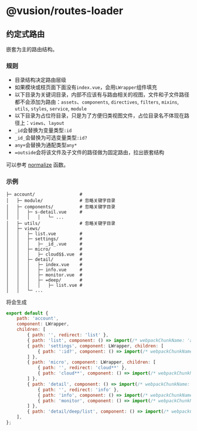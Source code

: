 # @vusion/routes-loader

## 约定式路由

嵌套为主的路由结构。

### 规则

- 目录结构决定路由层级
- 如果模块或枝页面下面没有`index.vue`，会用`LWrapper`组件填充
- 以下目录为关键词目录，内部不应该有与路由相关的视图，文件和子文件路径都不会添加为路由：`assets`、`components`, `directives`, `filters`, `mixins`, `utils`, `styles`, `service`, `module`
- 以下目录为占位符目录，只是为了方便归类视图文件，占位目录名不体现在路径上：`views`、`layout`
- `_id`会替换为变量类型`:id`
- `_id_`会替换为可选变量类型`:id?`
- `any+`会替换为通配类型`any*`
- `=outside`会将该文件及子文件的路径做为固定路由，拉出嵌套结构

可以参考 [normalize](https://github.com/vusion/packages/blob/master/src/routes-loader/lib/utils.js#L35) 函数。

### 示例

```
├─ account/                 #
│   ├─ module/              # 忽略关键字目录
│   ├─ components/          # 忽略关键字目录
│   │   ├─ s-detail.vue     #
│   │   │   │   └─ ...
│   ├─ utils/               # 忽略关键字目录
│   ├─ views/
│   │   ├─ list.vue         #
│   │   ├─ settings/        #
│   │   │   ├─ _id_.vue     #
│   │   ├─ micro/           #
│   │   │   ├─ cloud$$.vue  #
│   │   ├─ detail/          #
│   │   │   ├─ index.vue    #
│   │   │   ├─ info.vue     #
│   │   │   ├─ monitor.vue  #
│   │   │   ├─ =deep/       #
│   │   │   │   ├─ list.vue #
│   │   └─ ...
```

将会生成

``` js
export default {
    path: 'account',
    component: LWrapper,
    children: [
        { path: '', redirect: 'list' },
        { path: 'list', component: () => import(/* webpackChunkName: 'account' */ './views/list.vue') },
        { path: 'settings', component: LWrapper, children: [
            { path: ':id?', component: () => import(/* webpackChunkName: 'account' */ './views/detail/_id_.vue') },
        ] },
        { path: 'micro', component: LWrapper, children: [
            { path: '', redirect: 'cloud**' },
            { path: 'cloud**', component: () => import(/* webpackChunkName: 'account' */ './views/micro/cloud++.vue') },
        ] },
        { path: 'detail', component: () => import(/* webpackChunkName: 'account' */ './views/index.vue'), children: [
            { path: '', redirect: 'info' },
            { path: 'info', component: () => import(/* webpackChunkName: 'account' */ './views/detail/info.vue') },
            { path: 'monitor', component: () => import(/* webpackChunkName: 'account' */ './views/detail/monitor.vue') },
        ] },
        { path: 'detail/deep/list', component: () => import(/* webpackChunkName: 'account' */ './views/detail/deep/list.vue') },
    ],
};
```
